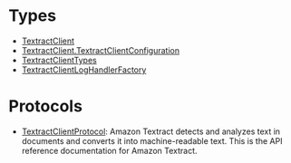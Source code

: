 # Types

  - [TextractClient](/aws-sdk-swift/reference/0.x/AWSTextract/TextractClient)
  - [TextractClient.TextractClientConfiguration](/aws-sdk-swift/reference/0.x/AWSTextract/TextractClient_TextractClientConfiguration)
  - [TextractClientTypes](/aws-sdk-swift/reference/0.x/AWSTextract/TextractClientTypes)
  - [TextractClientLogHandlerFactory](/aws-sdk-swift/reference/0.x/AWSTextract/TextractClientLogHandlerFactory)

# Protocols

  - [TextractClientProtocol](/aws-sdk-swift/reference/0.x/AWSTextract/TextractClientProtocol):
    Amazon Textract detects and analyzes text in documents and converts it into machine-readable text. This is the API reference documentation for Amazon Textract.
